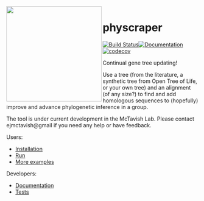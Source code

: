 <img align="left" width="250" src="https://cdn.rawgit.com/snacktavish/physcraper/master/docs/physcraper.svg">

# physcraper

[![Build Status](https://travis-ci.org/McTavishLab/physcraper.svg?branch=dev)](https://travis-ci.org/McTavishLab/physcraper)[![Documentation](https://readthedocs.org/projects/physcraper/badge/?version=latest&style=flat)](https://physcraper.readthedocs.io/en/latest/)[![codecov](https://codecov.io/gh/McTavishLab/physcraper/branch/dev/graph/badge.svg)](https://codecov.io/gh/McTavishLab/physcraper)

Continual gene tree updating!

Use a tree (from the literature, a synthetic tree from Open Tree of Life, or your own tree) and an alignment (of any size?) to find and add homologous sequences to (hopefully) improve and advance phylogenetic inference in a group. 


The tool is under current development in the McTavish Lab.
Please contact ejmctavish@gmail if you need any help or have feedback.

Users:

- [Installation](mds/INSTALL.md)
- [Run](mds/running.md)
- [More examples](mds/examples.md)

Developers:

- [Documentation]((https://physcraper.readthedocs.io/en/latest/))
- [Tests](mds/testing.md)






